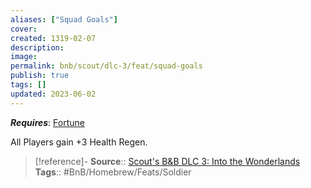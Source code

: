 ```yaml
---
aliases: ["Squad Goals"]
cover: 
created: 1319-02-07
description: 
image: 
permalink: bnb/scout/dlc-3/feat/squad-goals
publish: true
tags: []
updated: 2023-06-02
---
```


***Requires***: [Fortune](../../../../../30-Sathe-Shuna/01-ObsidianTTRPGShare/TTRPGShare_Community_Vaults/Pathfinder_2E/Traits/Fortune.md)

All Players gain +3 Health Regen.

> [!reference]-
> **Source**:: [Scout's B&B DLC 3: Into the Wonderlands](https://docs.google.com/document/d/1MLOgrWwcLNTnP9PuXrKiLImy7SUh4hXO8arVUAlmdp0/edit)
> **Tags**:: #BnB/Homebrew/Feats/Soldier
